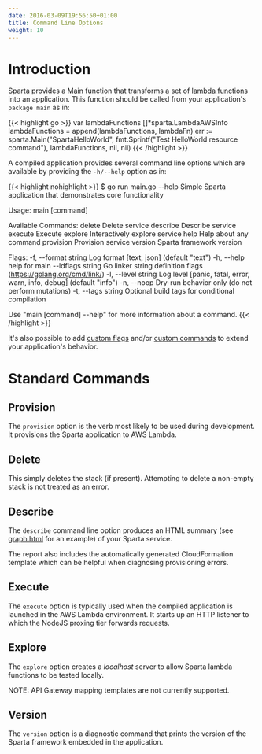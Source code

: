 ```yaml
---
date: 2016-03-09T19:56:50+01:00
title: Command Line Options
weight: 10
---
```


# Introduction

Sparta provides a [Main](https://godoc.org/github.com/mweagle/Sparta#Main) function that transforms a set of [lambda functions](https://godoc.org/github.com/mweagle/Sparta#LambdaAWSInfo) into an application.  This function should be called from your application's `package main` as in:


{{< highlight go >}}
var lambdaFunctions []*sparta.LambdaAWSInfo
lambdaFunctions = append(lambdaFunctions, lambdaFn)
err := sparta.Main("SpartaHelloWorld",
  fmt.Sprintf("Test HelloWorld resource command"),
  lambdaFunctions,
  nil,
  nil)
{{< /highlight >}}

A compiled application provides several command line options which are available by providing the `-h/--help` option as in:

{{< highlight nohighlight >}}
$ go run main.go --help
Simple Sparta application that demonstrates core functionality

Usage:
  main [command]

Available Commands:
  delete      Delete service
  describe    Describe service
  execute     Execute
  explore     Interactively explore service
  help        Help about any command
  provision   Provision service
  version     Sparta framework version

Flags:
  -f, --format string    Log format [text, json] (default "text")
  -h, --help             help for main
      --ldflags string   Go linker string definition flags (https://golang.org/cmd/link/)
  -l, --level string     Log level [panic, fatal, error, warn, info, debug] (default "info")
  -n, --noop             Dry-run behavior only (do not perform mutations)
  -t, --tags string      Optional build tags for conditional compilation

Use "main [command] --help" for more information about a command.
{{< /highlight >}}

It's also possible to add [custom flags](/docs/application/custom_flags) and/or [custom commands](/docs/application/custom_commands) to extend your application's behavior.

# Standard Commands

## Provision

The `provision` option is the verb most likely to be used during development.  It provisions the Sparta application to AWS Lambda.

## Delete

This simply deletes the stack (if present). Attempting to delete a non-empty stack is not treated as an error.

## Describe

The `describe` command line option produces an HTML summary (see [graph.html](/images/overview/graph.html) for an example) of your Sparta service.

The report also includes the automatically generated CloudFormation template which can be helpful when diagnosing provisioning errors.

## Execute

The `execute` option is typically used when the compiled application is launched in the AWS Lambda environment.  It starts up an HTTP listener to which the NodeJS proxing tier forwards requests.

## Explore

The `explore` option creates a _localhost_ server to allow Sparta lambda functions to be tested locally.

NOTE: API Gateway mapping templates are not currently supported.

## Version

The `version` option is a diagnostic command that prints the version of the Sparta framework embedded in the application.

